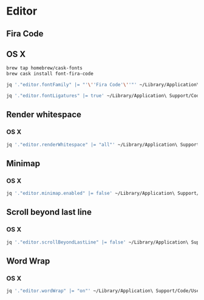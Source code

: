 # Editor

## Fira Code

## OS X

```sh
brew tap homebrew/cask-fonts
brew cask install font-fira-code
```

```sh
jq '."editor.fontFamily" |= "'\''Fira Code'\''"' ~/Library/Application\ Support/Code/User/settings.json | sponge ~/Library/Application\ Support/Code/User/settings.json
```

```sh
jq '."editor.fontLigatures" |= true' ~/Library/Application\ Support/Code/User/settings.json | sponge ~/Library/Application\ Support/Code/User/settings.json
```

## Render whitespace

### OS X

```sh
jq '."editor.renderWhitespace" |= "all"' ~/Library/Application\ Support/Code/User/settings.json | sponge ~/Library/Application\ Support/Code/User/settings.json
```

## Minimap

### OS X

```sh
jq '."editor.minimap.enabled" |= false' ~/Library/Application\ Support/Code/User/settings.json | sponge ~/Library/Application\ Support/Code/User/settings.json
```

## Scroll beyond last line

### OS X

```sh
jq '."editor.scrollBeyondLastLine" |= false' ~/Library/Application\ Support/Code/User/settings.json | sponge ~/Library/Application\ Support/Code/User/settings.json
```

## Word Wrap

### OS X

```sh
jq '."editor.wordWrap" |= "on"' ~/Library/Application\ Support/Code/User/settings.json | sponge ~/Library/Application\ Support/Code/User/settings.json
```
